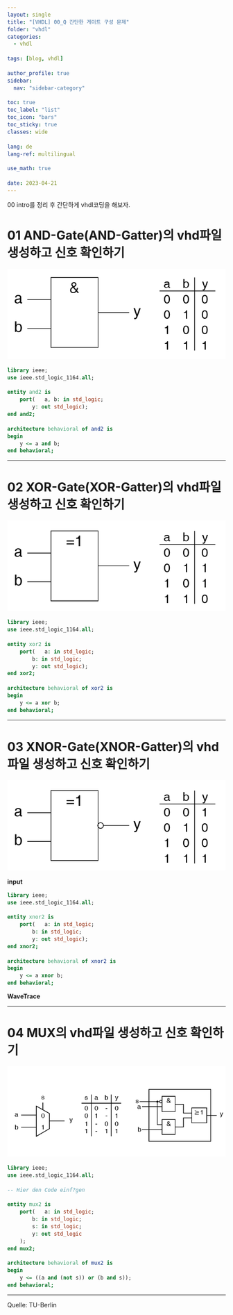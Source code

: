 ```yaml
---
layout: single
title: "[VHDL] 00_Q 간단한 게이트 구성 문제"
folder: "vhdl"
categories:
  - vhdl

tags: [blog, vhdl]

author_profile: true
sidebar:
  nav: "sidebar-category"

toc: true
toc_label: "list"
toc_icon: "bars"
toc_sticky: true
classes: wide

lang: de
lang-ref: multilingual

use_math: true

date: 2023-04-21
---
```


00 intro를 정리 후 간단하게 vhdl코딩을 해보자.

# 01 AND-Gate(AND-Gatter)의 vhd파일 생성하고 신호 확인하기

<img src="https://github.com/Sehoon1207/sehoon1207.github.io/blob/main/_posts/programming/vhdl/img/00-q-AND-Gatter.png?raw=true">


```vhdl
library ieee;
use ieee.std_logic_1164.all;

entity and2 is
	port(	a, b: in std_logic;
		y: out std_logic);
end and2;

architecture behavioral of and2 is
begin
	y <= a and b;
end behavioral;
```

---

# 02 XOR-Gate(XOR-Gatter)의 vhd파일 생성하고 신호 확인하기

<img src="https://github.com/Sehoon1207/sehoon1207.github.io/blob/main/_posts/programming/vhdl/img/00-q-XOR-Gatter.png?raw=true">

```vhdl
library ieee;
use ieee.std_logic_1164.all;

entity xor2 is
	port(	a: in std_logic;
		b: in std_logic;
		y: out std_logic);
end xor2;

architecture behavioral of xor2 is
begin
	y <= a xor b;
end behavioral;
```

---

# 03 XNOR-Gate(XNOR-Gatter)의 vhd파일 생성하고 신호 확인하기

<img src="https://github.com/Sehoon1207/sehoon1207.github.io/blob/main/_posts/programming/vhdl/img/00-q-XNOR-Gatter.png?raw=true">

**input**

```vhdl
library ieee;
use ieee.std_logic_1164.all;

entity xnor2 is
	port(	a: in std_logic;
		b: in std_logic;
		y: out std_logic);
end xnor2;

architecture behavioral of xnor2 is
begin
	y <= a xnor b;
end behavioral;
```
**WaveTrace**

---

# 04 MUX의 vhd파일 생성하고 신호 확인하기

<img src="https://github.com/Sehoon1207/sehoon1207.github.io/blob/main/_posts/programming/vhdl/img/00-q-MUX2.png?raw=true">

```vhdl
library ieee;
use ieee.std_logic_1164.all;

-- Hier den Code einf?gen

entity mux2 is
	port(	a: in std_logic;
		b: in std_logic;
		s: in std_logic;
		y: out std_logic
	);
end mux2;

architecture behavioral of mux2 is
begin
	y <= ((a and (not s)) or (b and s));
end behavioral;
```





---

Quelle: TU-Berlin

<!-- &nbsp; 1칸 띄어쓰기 -->
<!-- &ensp; 2칸 띄어쓰기 -->
<!-- &emsp; 3칸 띄어쓰기 -->
